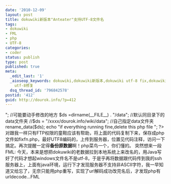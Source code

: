 ```yaml
---
date: '2010-12-09'
layout: post
title: dokuwiki新版本"Anteater"支持UTF-8文件名
tags:
- dokuwiki
- FML
- php
- UTF-8
categories:
- coder
status: publish
type: post
published: true
meta:
  _edit_last: '1'
  _aioseop_keywords: dokuwiki,dokuwiki新版本,dokuwiki utf-8 fix,dokuwiki 文件名修复,dokuwiki
    utf-8修复
  dsq_thread_id: '796842578'
postid: '412'
guid: http://dourok.info/?p=412
---
```

"; //可能要动手修改的地方 \$ds =dirname(\_\_FILE\_\_) . "/data";
//默认同目录下的data文件夹 //\$ds = "/xxxx/dourok.info/wiki/data";
//自己指定data文件夹 rename\_data(\$ds); echo "if everything running
fine,delete this php file
"; ?\>
对跟我一样只有FTP权限的童鞋应该有帮助，将上面的代码复制下来，保存成php文件如fixfn.php，最好UTF8编码的，上传到服务器，位置见代码注释，访问一下搞定。再次提醒一定得**备份原数据**啊！php菜鸟一个，你们懂的。
突然想来一段FML:
今天，本来是想把dokuwiki的老数据拉到本地系统上来改名的，用Java写好了代码才想起windows文件名不是utf-8，于是乎再将数据跟代码传到我的ssh服务器上，上面有java环境，运行下才发现服务器不支持非ASCII字符，我一早知道又给忘了，无奈只能用php重写，实现了url解码成功改完名后，才发现php有urldecode…FML
